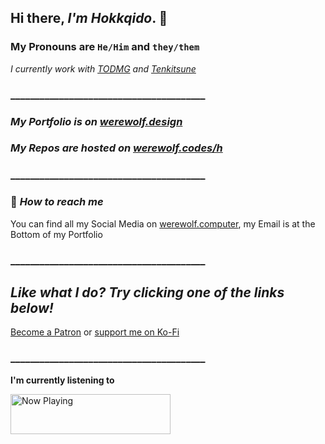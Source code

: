 ## Hi there, _I'm Hokkqido_. 👋

### My Pronouns are `He/Him` and `they/them`

_I currently work with [TODMG](https://github.com/todmg "Thrive or Die Management Website") and [Tenkitsune](https://tenkitsune.com "Tenkitsune Website")_


### ________________________________________

### _My Portfolio is on [werewolf.design](https://werewolf.design "Hokkqido's Portfolio located at Werewolf dot Design")_

### _My Repos are hosted on [werewolf.codes/h](https://werewolf.codes/h "Hokkqido's Repos on werewolf dot codes")_

### ________________________________________

### 🔗 _How to reach me_

You can find all my Social Media on [werewolf.computer](https://werewolf.computer), my Email is at the Bottom of my Portfolio

### ________________________________________

## _Like what I do? Try clicking one of the links below!_

[Become a Patron](https://patreon.com/hokkqi) or [support me on Ko-Fi](https://ko-fi.com/W7W1JF87)

### ________________________________________

**I'm currently listening to**

<a href="https://nowplaying.hokkqido.vercel.app/now-playing?open">
    <img src="https://nowplaying.hokkqido.vercel.app/now-playing" width="256" height="64" alt="Now Playing">
</a>
